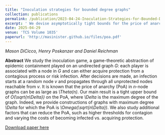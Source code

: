 ```yaml
---
title: "Inoculation strategies for bounded degree graphs"
collection: publications
permalink: /publication/2023-04-24-Inoculation-Strategies-for-Bounded-Degree-Graphs
excerpt: ' We devise asymptotically tight bounds for the price of anarchy for several graph families in a model of epidemic containment.'
date: 2025-04-29
venue: 'TCS Volume 1035'
paperurl: 'http://masinister.github.io/files/poa.pdf'
---
```

*Mason DiCicco, Henry Poskanzer and Daniel Reichman*

**Abstract** We study the inoculation game, a game-theoretic abstraction of epidemic containment played on an undirected graph *G*: each player is associated with a node in *G* and can either acquire protection from a contagious process or risk infection. After decisions are made, an infection starts at a random node *v* and propagates through all unprotected nodes reachable from *v*. It is known that the price of anarchy (PoA) in *n*-node graphs can be as large as *\Theta(n)*. Our main result is a tight upper bound of *O(\sqrt{n\Delta})* on the PoA, where *\Delta* is the maximum degree of the graph. Indeed, we provide constructions of graphs with maximum degree *\Delta* for which the PoA is *\Omega(\sqrt{n\Delta})*. We also study additional factors that can reduce the PoA, such as higher thresholds for contagion and varying the costs of becoming infected vs. acquiring protection.



[Download paper here](http://masinister.github.io/files/poa.pdf)
